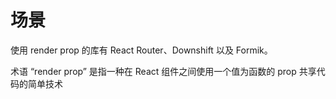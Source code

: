 # 场景
使用 render prop 的库有 React Router、Downshift 以及 Formik。

术语 “render prop” 是指一种在 React 组件之间使用一个值为函数的 prop 共享代码的简单技术
